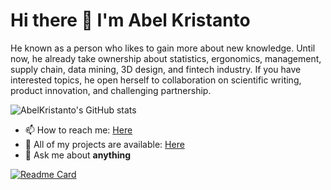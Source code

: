 # Hi there 👋 I'm Abel Kristanto
He known as a person who likes to gain more about new knowledge. Until now, he already take ownership about statistics, ergonomics, management, supply chain, data mining, 3D design, and fintech industry. If you have interested topics, he open herself to collaboration on scientific writing, product innovation, and challenging partnership.

![AbelKristanto's GitHub stats](https://github-readme-stats.vercel.app/api?username=AbelKristanto&show_icons=true&theme=graywhite)

- 📫 How to reach me: [Here](https://www.linkedin.com/in/abelkristanto/)
- 🤔 All of my projects are available: [Here](https://github.com/AbelKristanto?tab=repositories)
- 💬 Ask me about **anything**

[![Readme Card](https://github-readme-stats.vercel.app/api/pin/?username=AbelKristanto&repo=github-readme-stats)](https://github.com/AbelKristanto/github-readme-stats)

<!--
**AbelKristanto/AbelKristanto** is a ✨ _special_ ✨ repository because its `README.md` (this file) appears on your GitHub profile.

Here are some ideas to get you started:

- 🔭 I’m currently working on ...
- 🌱 I’m currently learning ...
- 👯 I’m looking to collaborate on ...
- 🤔 I’m looking for help with ...
- 💬 Ask me about ...
- 📫 How to reach me: ...
- 😄 Pronouns: ...
- ⚡ Fun fact: ...
-->
